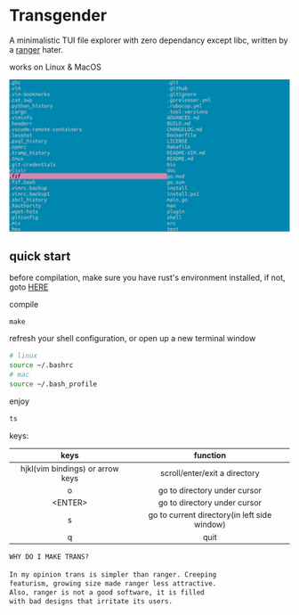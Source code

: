 # Transgender

A minimalistic TUI file explorer with zero dependancy except libc, written by a [ranger](https://github.com/ranger/ranger) hater.

works on Linux & MacOS

![](img/trans-img.png)


## quick start

before compilation, make sure you have rust's environment installed, if not, goto [HERE](https://www.rust-lang.org/tools/install)

compile
```
make
```

refresh your shell configuration, or open up a new terminal window
```bash
# linux
source ~/.bashrc
# mac 
source ~/.bash_profile
```

enjoy
```bash
ts
```

keys:

| keys                             | function                                     |
| :---:                            | :---:                                        |
| hjkl(vim bindings) or arrow keys | scroll/enter/exit a directory                |
| o                                | go to directory under cursor                 |
| \<ENTER\>                        | go to directory under cursor                 |
| s                                | go to current directory(in left side window) |
| q                                | quit                                         |


```
WHY DO I MAKE TRANS?

In my opinion trans is simpler than ranger. Creeping
featurism, growing size made ranger less attractive. 
Also, ranger is not a good software, it is filled
with bad designs that irritate its users.
```
